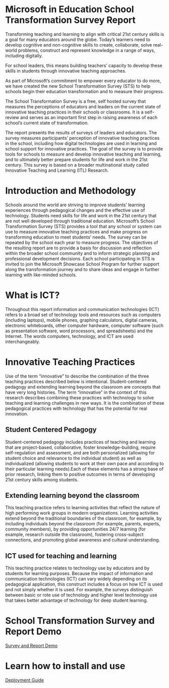 # Microsoft in Education School Transformation Survey Report
Transforming teaching and learning to align with critical 21st century skills is a goal for many educators around the globe. Today’s learners need to develop cognitive and non-cognitive skills to create, collaborate, solve real-world problems, construct and represent knowledge in a range of ways, including digitally.

For school leaders, this means building teachers’ capacity to develop these skills in students through innovative teaching approaches.

As part of Microsoft’s commitment to empower every educator to do more, we have created the new School Transformation Survey (STS) to help schools begin their education transformation and to measure their progress.

The School Transformation Survey is a free, self hosted survey that measures the perceptions of educators and leaders on the current state of innovative teaching practices in their schools or classrooms. It is a self-review and serves as an important first step in raising awareness of each school’s current state of transformation.

The report presents the results of surveys of leaders and educators. The survey measures participants’ perception of innovative teaching practices in the school, including how digital technologies are used in learning and school support for innovative practices. The goal of the survey is to provide tools for schools to measure and develop innovative teaching and learning, and to ultimately better prepare students for life and work in the 21st century. This survey is based on a broader multinational study called Innovative Teaching and Learning (ITL) Research.

# Introduction and Methodology
Schools around the world are striving to improve students’ learning experiences through pedagogical changes and the effective use of technology. Students need skills for life and work in the 21st century that are not well developed through traditional education. Microsoft’s School Transformation Survey (STS) provides a tool that any school or system can use to measure innovative teaching practices and make progress on transforming education to meet students’ needs. The survey can be repeated by the school each year to measure progress. The objectives of the resulting report are to provide a basis for discussion and reflection within the broader school community and to inform strategic planning and professional development decisions. Each school participating in STS is invited to join the Microsoft Showcase School Program for further support along the transformation journey and to share ideas and engage in further learning with like-minded schools.

# What is ICT?
Throughout this report information and communication technologies (ICT) refers to a broad set of technology tools and resources such as computers (including laptops), mobile phones, graphing calculators, digital cameras, electronic whiteboards, other computer hardware, computer software (such as presentation software, word processors, and spreadsheets) and the Internet. The words computers, technology, and ICT are used interchangeably.

  # Innovative Teaching Practices
Use of the term “innovative” to describe the combination of the three teaching practices described below is intentional. Student-centered pedagogy and extending learning beyond the classroom are concepts that have very long histories. The term “innovative” in the context of this research describes combining these practices with technology to solve teaching and learning challenges in new ways. It is the combination of these pedagogical practices with technology that has the potential for real innovation.

  ## Student Centered Pedagogy
Student-centered pedagogy includes practices of teaching and learning that are project-based, collaborative, foster knowledge-building, require self-regulation and assessment, and are both personalized (allowing for student choice and relevance to the individual student) as well as individualized (allowing students to work at their own pace and according to their particular learning needs).Each of these elements has a strong base of prior research, linking them to positive outcomes in terms of developing 21st century skills among students.

  ## Extending learning beyond the classroom
This teaching practice refers to learning activities that reflect the nature of high performing work groups in modern organizations. Learning activities extend beyond the traditional boundaries of the classroom, for example, by including individuals beyond the classroom (for example, parents, experts, community members), by providing opportunities 24/7 learning (for example, research outside the classroom), fostering cross-subject connections, and promoting global awareness and cultural understanding.

  ## ICT used for teaching and learning
  This teaching practice relates to technology use by educators and by students for learning purposes. Because the impact of information and communication technologies (ICT) can vary widely depending on its pedagogical application, this construct includes a focus on how ICT is used and not simply whether it is used. For example, the surveys distinguish between basic or rote use of technology and higher level technology use that takes better advantage of technology for deep student learning.

# School Transformation Survey and Report Demo
[Survey and Report Demo ](https://demobuilderwebcpptxz.blob.core.windows.net/school-transformation-survey-demo/startdemo.html?ot=false&lan=&guidemodeenabled=false&audioenabled=false)

# Learn how to install and use 
[Deployment Guide](https://github.com/dighobas/STS/blob/master/Document/School%20Survey%20Deployment%20Guide.md)
